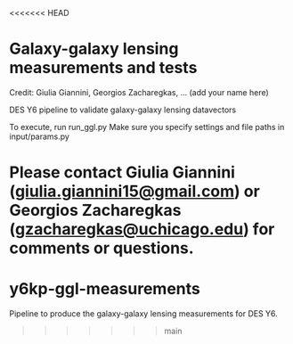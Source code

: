 <<<<<<< HEAD
# Galaxy-galaxy lensing measurements and tests
Credit: Giulia Giannini, Georgios Zacharegkas, ... (add your name here)

DES Y6 pipeline to validate galaxy-galaxy lensing datavectors

To execute, run run_ggl.py
Make sure you specify settings and file paths in input/params.py

Please contact Giulia Giannini (giulia.giannini15@gmail.com) or Georgios Zacharegkas (gzacharegkas@uchicago.edu) for comments or questions. 
=======
# y6kp-ggl-measurements
Pipeline to produce the galaxy-galaxy lensing measurements for DES Y6.
>>>>>>> main
